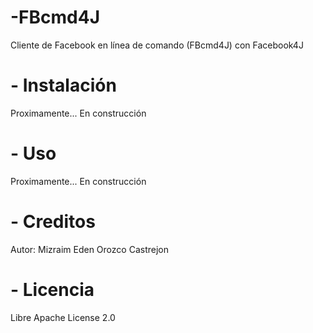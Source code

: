 # -FBcmd4J
Cliente de Facebook en línea de comando (FBcmd4J) con Facebook4J
# - Instalación
Proximamente... En construcción
# - Uso
Proximamente... En construcción
# - Creditos
Autor: Mizraim Eden Orozco Castrejon
# - Licencia
Libre
Apache License 2.0

